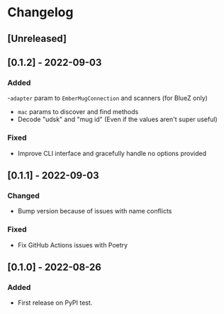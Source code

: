 # Changelog

## [Unreleased]

## [0.1.2] - 2022-09-03

### Added
-`adapter` param to `EmberMugConnection` and scanners (for BlueZ only)
- `mac` params to discover and find methods
- Decode "udsk" and "mug id" (Even if the values aren't super useful)

### Fixed
- Improve CLI interface and gracefully handle no options provided

## [0.1.1] - 2022-09-03

### Changed
- Bump version because of issues with name conflicts

### Fixed
- Fix GitHub Actions issues with Poetry

## [0.1.0] - 2022-08-26

### Added
- First release on PyPI test.
